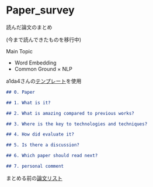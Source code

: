 # Paper_survey
読んだ論文のまとめ

(今まで読んできたものを移行中)

Main Topic
- Word Embedding
- Common Ground × NLP


a1da4さんの[テンプレート](https://github.com/a1da4/paper-survey)を使用
```markdown
## 0. Paper

## 1. What is it?

## 2. What is amazing compared to previous works?

## 3. Where is the key to technologies and techniques?

## 4. How did evaluate it?

## 5. Is there a discussion?

## 6. Which paper should read next?

## 7. personal comment 

```

まとめる前の[論文リスト](https://docs.google.com/spreadsheets/d/1EZQr8S09XXmoMoT6YnLesl2EgBuR4vq9ynJnATVVa6s/edit?gid=556625280#gid=556625280)
